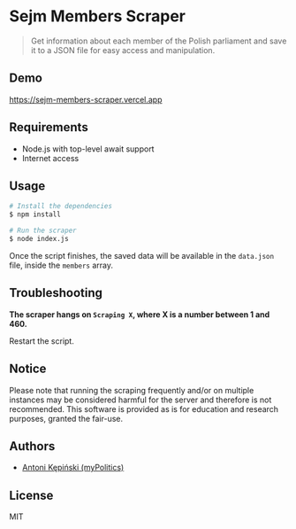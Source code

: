 # Sejm Members Scraper

> Get information about each member of the Polish parliament and save it to a JSON file for easy access and manipulation.

## Demo

https://sejm-members-scraper.vercel.app

## Requirements
- Node.js with top-level await support
- Internet access

## Usage
```bash
# Install the dependencies
$ npm install

# Run the scraper
$ node index.js
```

Once the script finishes, the saved data will be available in the `data.json` file, inside the `members` array.

## Troubleshooting

**The scraper hangs on `Scraping X`, where X is a number between 1 and 460.**

Restart the script.

## Notice

Please note that running the scraping frequently and/or on multiple instances may be considered harmful for the server and therefore is not recommended. This software is provided as is for education and research purposes, granted the fair-use.

## Authors

- [Antoni Kępiński (myPolitics)](https://github.com/xxczaki)

## License

MIT